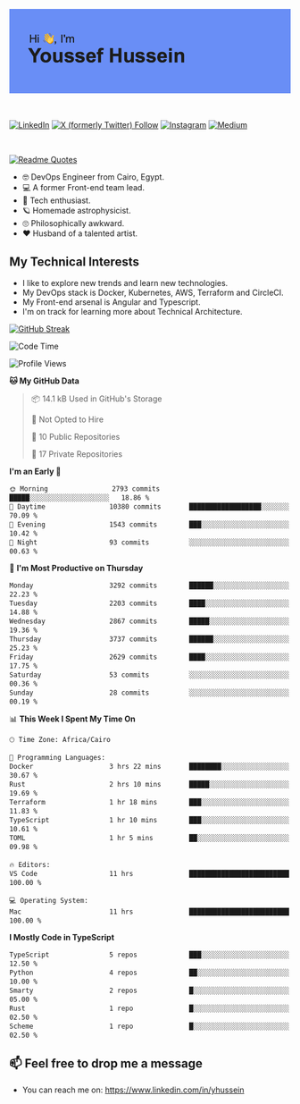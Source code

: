 [![Youssef's GitHub Banner](./assets/youssef-hussein.png)](https://github.com/yorki404)

</br>

[![LinkedIn](https://img.shields.io/badge/linkedin-%230077B5.svg?style=for-the-badge&logo=linkedin&logoColor=white)](https://www.linkedin.com/in/yhussein/)
[![X (formerly Twitter) Follow](https://img.shields.io/twitter/follow/devqik_?style=for-the-badge&logo=X&logoColor=White&labelColor=White)](https://twitter.com/devqik_)
[![Instagram](https://img.shields.io/badge/devqik-E4405F?style=for-the-badge&logo=Instagram&logoColor=white)](https://instagram.com/devqik)
[![Medium](https://img.shields.io/badge/Medium-12100E?style=for-the-badge&logo=medium&logoColor=white)](https://medium.com/@devqik)

</br>

[![Readme Quotes](https://quotes-github-readme.vercel.app/api?type=horizontal&theme=dark)](https://github.com/piyushsuthar/github-readme-quotes)

- :nerd_face: DevOps Engineer from Cairo, Egypt.
- :computer: A former Front-end team lead.
- :satellite: Tech enthusiast.
- :ringed_planet: Homemade astrophysicist.
- :roll_eyes: Philosophically awkward.
- :heart: Husband of a talented artist.

## My Technical Interests

- I like to explore new trends and learn new technologies.
- My DevOps stack is Docker, Kubernetes, AWS, Terraform and CircleCI.
- My Front-end arsenal is Angular and Typescript.
- I'm on track for learning more about Technical Architecture.

[![GitHub Streak](https://streak-stats.demolab.com/?user=devqik&theme=dark)](https://git.io/streak-stats)

<!--START_SECTION:waka-->
![Code Time](http://img.shields.io/badge/Code%20Time-736%20hrs%2034%20mins-blue)

![Profile Views](http://img.shields.io/badge/Profile%20Views-0-blue)

**🐱 My GitHub Data** 

> 📦 14.1 kB Used in GitHub's Storage 
 > 
> 🚫 Not Opted to Hire
 > 
> 📜 10 Public Repositories 
 > 
> 🔑 17 Private Repositories 
 > 
**I'm an Early 🐤** 

```text
🌞 Morning                2793 commits        █████░░░░░░░░░░░░░░░░░░░░   18.86 % 
🌆 Daytime                10380 commits       ██████████████████░░░░░░░   70.09 % 
🌃 Evening                1543 commits        ███░░░░░░░░░░░░░░░░░░░░░░   10.42 % 
🌙 Night                  93 commits          ░░░░░░░░░░░░░░░░░░░░░░░░░   00.63 % 
```
📅 **I'm Most Productive on Thursday** 

```text
Monday                   3292 commits        ██████░░░░░░░░░░░░░░░░░░░   22.23 % 
Tuesday                  2203 commits        ████░░░░░░░░░░░░░░░░░░░░░   14.88 % 
Wednesday                2867 commits        █████░░░░░░░░░░░░░░░░░░░░   19.36 % 
Thursday                 3737 commits        ██████░░░░░░░░░░░░░░░░░░░   25.23 % 
Friday                   2629 commits        ████░░░░░░░░░░░░░░░░░░░░░   17.75 % 
Saturday                 53 commits          ░░░░░░░░░░░░░░░░░░░░░░░░░   00.36 % 
Sunday                   28 commits          ░░░░░░░░░░░░░░░░░░░░░░░░░   00.19 % 
```


📊 **This Week I Spent My Time On** 

```text
🕑︎ Time Zone: Africa/Cairo

💬 Programming Languages: 
Docker                   3 hrs 22 mins       ████████░░░░░░░░░░░░░░░░░   30.67 % 
Rust                     2 hrs 10 mins       █████░░░░░░░░░░░░░░░░░░░░   19.69 % 
Terraform                1 hr 18 mins        ███░░░░░░░░░░░░░░░░░░░░░░   11.83 % 
TypeScript               1 hr 10 mins        ███░░░░░░░░░░░░░░░░░░░░░░   10.61 % 
TOML                     1 hr 5 mins         ██░░░░░░░░░░░░░░░░░░░░░░░   09.98 % 

🔥 Editors: 
VS Code                  11 hrs              █████████████████████████   100.00 % 

💻 Operating System: 
Mac                      11 hrs              █████████████████████████   100.00 % 
```

**I Mostly Code in TypeScript** 

```text
TypeScript               5 repos             ███░░░░░░░░░░░░░░░░░░░░░░   12.50 % 
Python                   4 repos             ██░░░░░░░░░░░░░░░░░░░░░░░   10.00 % 
Smarty                   2 repos             █░░░░░░░░░░░░░░░░░░░░░░░░   05.00 % 
Rust                     1 repo              █░░░░░░░░░░░░░░░░░░░░░░░░   02.50 % 
Scheme                   1 repo              █░░░░░░░░░░░░░░░░░░░░░░░░   02.50 % 
```




<!--END_SECTION:waka-->

## 📫 Feel free to drop me a message
- You can reach me on: https://www.linkedin.com/in/yhussein
